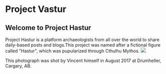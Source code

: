 <h1>Project Vastur</h1>

## Welcome to Project Hastur

Project Hastur is a platform archaeologists from all over the world to share daily-based posts and blogs.This project was named after a fictional figure called "Hastur", which was pupularized through Cthulhu Mythos.
<img src="https://scontent-sea1-1.xx.fbcdn.net/v/t31.0-8/22181308_1960332467558369_5623544911499627203_o.jpg?oh=a9332fe4cde804ec3e6d1d231697e4c1&oe=5A7C65BA"/>
<p>This photograph was shot by Vincent himself in August 2017 at Drumheller, Cargary, AB. 
